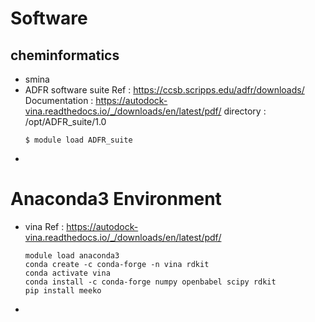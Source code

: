 # Software
## cheminformatics
- smina
- ADFR software suite
  Ref : https://ccsb.scripps.edu/adfr/downloads/
  Documentation : https://autodock-vina.readthedocs.io/_/downloads/en/latest/pdf/
  directory : /opt/ADFR_suite/1.0
  ```
  $ module load ADFR_suite
  ```
- 
# Anaconda3 Environment
- vina
  Ref : https://autodock-vina.readthedocs.io/_/downloads/en/latest/pdf/ 
  ```
  module load anaconda3
  conda create -c conda-forge -n vina rdkit
  conda activate vina
  conda install -c conda-forge numpy openbabel scipy rdkit
  pip install meeko
  ```
- 

